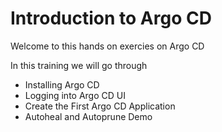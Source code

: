
# Introduction to Argo CD

Welcome to this hands on exercies on Argo CD

In this training we will go through

- Installing Argo CD
- Logging into Argo CD UI
- Create the First Argo CD Application
- Autoheal and Autoprune Demo
